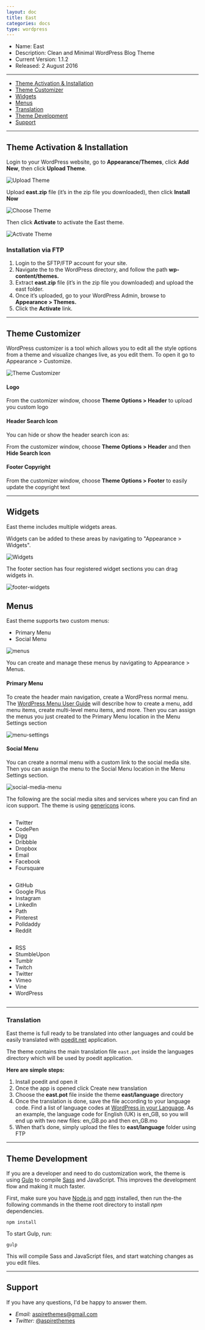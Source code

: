 ```yaml
---
layout: doc
title: East
categories: docs
type: wordpress
---
```


* Name: East
* Description: Clean and Minimal WordPress Blog Theme
* Current Version: 1.1.2
* Released: 2 August 2016

---

* [Theme Activation & Installation](#theme-activation--installation)
* [Theme Customizer](#theme-customizer)
* [Widgets](#widgets)
* [Menus](#menus)
* [Translation](#translation)
* [Theme Development](#theme-development)
* [Support](#support)

---

## Theme Activation & Installation

Login to your WordPress website, go to **Appearance/Themes**, click **Add New**, then click **Upload Theme**.

![Upload Theme](/images/docs/wordpress/east/upload-theme.png)

Upload **east.zip** file (it’s in the zip file you downloaded), then click **Install Now**

![Choose Theme](/images/docs/wordpress/east/choose-theme-file.png)

Then click **Activate** to activate the East theme.

![Activate Theme](/images/docs/wordpress/east/activate-theme.png)

### Installation via FTP

1. Login to the SFTP/FTP account for your site.
2. Navigate the to the WordPress directory, and follow the path **wp-content/themes.**
3. Extract **east.zip** file (it’s in the zip file you downloaded) and upload the east folder.
4. Once it’s uploaded, go to your WordPress Admin, browse to **Appearance > Themes.**
5. Click the **Activate** link.

---

## Theme Customizer

WordPress customizer is a tool which allows you to edit all the style options from a theme and visualize changes live, as you edit them. To open it go to Appearance > Customize.

![Theme Customizer](/images/docs/wordpress/east/customizer.png)

#### Logo

From the customizer window, choose **Theme Options > Header** to upload you custom logo

#### Header Search Icon

You can hide or show the header search icon as:

From the customizer window, choose **Theme Options > Header** and then **Hide Search Icon**

#### Footer Copyright

From the customizer window, choose **Theme Options > Footer** to easily update the copyright text

---

## Widgets

East theme includes multiple widgets areas.

Widgets can be added to these areas by navigating to "Appearance > Widgets".

![Widgets](/images/docs/wordpress/east/widgets.png)

The footer section has four registered widget sections you can drag widgets in.

![footer-widgets](/images/docs/wordpress/east/footer-widgets.png)

## Menus

East theme supports two custom menus:

* Primary Menu
* Social Menu

![menus](/images/docs/wordpress/east/menus.png)

You can create and manage these menus by navigating to Appearance > Menus.

#### Primary Menu

To create the header main navigation, create a WordPress normal menu. The [WordPress Menu User Guide](https://codex.wordpress.org/WordPress_Menu_User_Guide) will describe how to create a menu, add menu items, create multi-level menu items, and more. Then you can assign the menus you just created to the Primary Menu location in the Menu Settings section

![menu-settings](/images/docs/wordpress/east/menu-settings.png)

#### Social Menu

You can create a normal menu with a custom link to the social media site. Then you can assign the menu to the Social Menu location in the Menu Settings section.

![social-media-menu](/images/docs/wordpress/east/social-media-menu.png)

The following are the social media sites and services where you can find an icon support. The theme is using [genericons](http://genericons.com/) icons.

<div class="row">
  <div class="column small-4">
    <div class="check-list">
      <ul>
        <li>Twitter</li>
        <li>CodePen</li>
        <li>Digg</li>
        <li>Dribbble</li>
        <li>Dropbox</li>
        <li>Email</li>
        <li>Facebook</li>
        <li>Foursquare</li>
      </ul>
    </div>
  </div>
  <div class="column small-4">
    <div class="check-list">
      <ul>
        <li>GitHub</li>
        <li>Google Plus</li>
        <li>Instagram</li>
        <li>LinkedIn</li>
        <li>Path</li>
        <li>Pinterest</li>
        <li>Polldaddy</li>
        <li>Reddit</li>
      </ul>
    </div>
  </div>
  <div class="column small-4">
    <div class="check-list">
      <ul>
        <li>RSS</li>
        <li>StumbleUpon</li>
        <li>Tumblr</li>
        <li>Twitch</li>
        <li>Twitter</li>
        <li>Vimeo</li>
        <li>Vine</li>
        <li>WordPress</li>
      </ul>
    </div>
  </div>
</div>

---

### Translation

East theme is full ready to be translated into other languages and could be easily translated with [poedit.net](https://poedit.net/) application.

The theme contains the main translation file `east.pot` inside the languages directory which will be used by poedit application.

**Here are simple steps:**

1. Install poedit and open it
2. Once the app is opened click Create new translation
3. Choose the **east.pot** file inside the theme **east/language** directory
4. Once the translation is done, save the file according to your language code. Find a list of language codes at [WordPress in your Language](https://make.wordpress.org/polyglots/teams/). As an example, the language code for English (UK) is en_GB, so you will end up with two new files: en_GB.po and then en_GB.mo
5. When that’s done, simply upload the files to **east/language** folder using FTP

---

## Theme Development

If you are a developer and need to do customization work, the theme is using [Gulp](https://github.com/gulpjs/gulp) to compile [Sass](http://sass-lang.com/) and JavaScript. This improves the development flow and making it much faster.

First, make sure you have [Node.js](https://nodejs.org/en/) and [npm](https://www.npmjs.com/) installed, then run the-the following commands in the theme root directory to install *npm* dependencies.

```
npm install
```

To start Gulp, run:

```
gulp
```

This will compile Sass and JavaScript files, and start watching changes as you edit files.

---

## Support

If you have any questions, I'd be happy to answer them.

* _Email:_ [aspirethemes@gmail.com](mailto:aspirethemes@gmail.com)
* _Twitter:_ [@aspirethemes](https://twitter.com/aspirethemes)